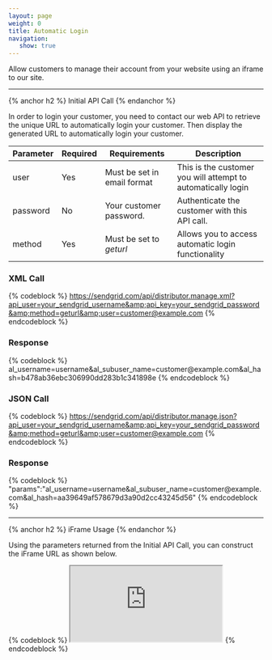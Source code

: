 ```yaml
---
layout: page
weight: 0
title: Automatic Login
navigation:
   show: true
---
```


Allow customers to manage their account from your website using an iframe to our site.

* * * * *


{% anchor h2 %} Initial API Call {% endanchor %}


In order to login your customer, you need to contact our web API to retrieve the unique URL to automatically login your customer. Then display the generated URL to automatically login your customer.

<table class="table table-bordered table-striped">
   <thead>
      <tr>
         <th>Parameter</th>
         <th>Required</th>
         <th>Requirements</th>
         <th>Description</th>
      </tr>
   </thead>
   <tbody>
      <tr>
         <td>user</td>
         <td>Yes</td>
         <td>Must be set in email format</td>
         <td>This is the customer you will attempt to automatically login</td>
      </tr>
      <tr>
         <td>password</td>
         <td>No</td>
         <td>Your customer password.</td>
         <td>Authenticate the customer with this API call.</td>
      </tr>
      <tr>
         <td>method</td>
         <td>Yes</td>
         <td>
            Must be set to
            <em>geturl</em>
         </td>
         <td>Allows you to access automatic login functionality</td>
      </tr>
   </tbody>
</table>


### XML Call



{% codeblock %}
https://sendgrid.com/api/distributor.manage.xml?api_user=your_sendgrid_username&amp;api_key=your_sendgrid_password&amp;method=geturl&amp;user=customer@example.com
{% endcodeblock %}
<h3>Response</h3>
{% codeblock %}
<params><params>al_username=username&amp;al_subuser_name=customer@example.com&amp;al_hash=b478ab36ebc306990dd283b1c341898e</params></params>
{% endcodeblock %}



### JSON Call



{% codeblock %}
https://sendgrid.com/api/distributor.manage.json?api_user=your_sendgrid_username&amp;api_key=your_sendgrid_password&amp;method=geturl&amp;user=customer@example.com
{% endcodeblock %}
<h3>Response</h3>
{% codeblock %}
"params":"al_username=username&amp;al_subuser_name=customer@example.com&amp;al_hash=aa39649af578679d3a90d2cc43245d56"
{% endcodeblock %}



* * * * *


{% anchor h2 %} iFrame Usage {% endanchor %}


Using the parameters returned from the Initial API Call, you can construct the iFrame URL as shown below.

{% codeblock %} <iframe src="https://sendgrid.com/account?al_username=username&amp;al_subuser_name=example@example.com&amp;al_hash=aa39649af578679d3a90d2cc43245d56"></iframe> {% endcodeblock %}
